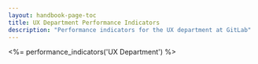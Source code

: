 ```yaml
---
layout: handbook-page-toc
title: UX Department Performance Indicators
description: "Performance indicators for the UX department at GitLab"
---
```


<%= performance_indicators('UX Department') %>
